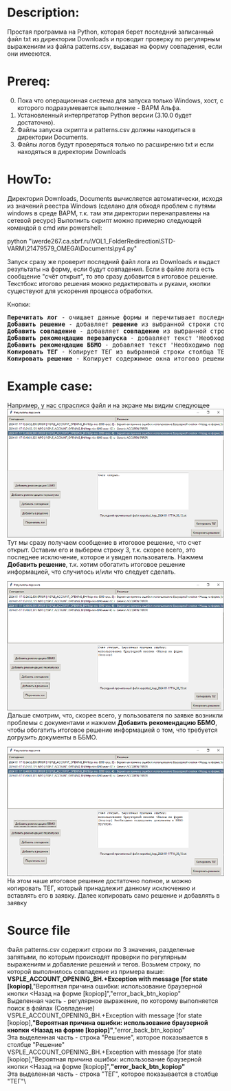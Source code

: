 # Description:
Простая программа на Python, которая берет последний записанный файл txt из директории Downloads и проводит проверку по регулярным выражениям из файла patterns.csv, выдавая на форму совпадения, если они имееются.

# Prereq:
0. Пока что операционная система для запуска только Windows, хост, с которого подразумевается выполнение - ВАРМ Альфа.
1. Установленный интерпретатор Python версии (3.10.0 будет достаточно).
2. Файлы запуска скрипта и patterns.csv должны находиться в директории Documents.
3. Файлы логов будут проверяться только по расширению txt и если находяться в директории Downloads

# HowTo:
Директория Downloads, Documents вычисляется автоматически, исходя из значений реестра Windows (сделано для обходя проблем с путями windows в среде ВАРМ, т.к. там эти директории перенаправлены на сетевой ресурс)
Выполнить скрипт можно примерно следующей командой в cmd или powershell:

python "\\werde267.ca.sbrf.ru\VOL1_FolderRedirection\STD-VARM\21479579_OMEGA\Documents\py4.py"

Запуск сразу же проверит последний файл лога из Downloads и выдаст результаты на форму, если будут совпадения. Если в файле лога есть сообщение "счёт открыт", то это сразу добавится в итоговое решение. Текстбокс итогово решения можно редактировать и руками, кнопки существуют для ускорения процесса обработки.

Кнопки:
<pre><b>Перечитать лог</b> - очищает данные формы и перечитывает последний файл лога.
<b>Добавить решение</b> - добавляет <b>решение</b> из выбранной строки столбца "Решение" в окно итогового решения
<b>Добавить совпадение</b> - добавляет <b>совпадение</b> из выбранной строки столбца "Совпадение" в окно итогового решения
<b>Добавить рекомендацию перезапуска</b> - добавляет текст 'Необходимо перелогиниться в приложение (в одной вкладке браузера), очистив куки и повторить операцию. ' в окно итогового решения
<b>Добавить рекомендацию ББМО</b> - добавляет текст 'Необходимо подгрузить документы в ББМО вручную. ' в окно итогового решения
<b>Копировать ТЕГ</b> - Копирует ТЕГ из выбранной строки столбца ТЕГ в буфер обмена для дальнейшей вставки в заявку HPSM
<b>Копировать решение</b> - Копирует содержимое окна итогово решения в буфер обмена для дальнейшей вставки в заявку HPSM
</pre>

# Example case:
Например, у нас спраслися файл и на экране мы видим следующее\
![plot](./example/parsyonok_ex1.png)\
Тут мы сразу получаем сообщение в итоговое решение, что счет открыт. Оставим его и выберем строку 3, т.к. скорее всего, это последнее исключение, которое и увидел пользователь. Нажмем <b>Добавить решение</b>, т.к. хотим обогатить итоговое решение информацией, что случилось и/или что следует сделать.

![plot](./example/parsyonok_ex2.png)\
Дальше смотрим, что, скорее всего, у пользователя по заявке возникли проблемы с документами и нажмем <b>Добавить рекомендацию ББМО</b>, чтобы обогатить итоговое решение информацией о том, что требуется догрузить документы в ББМО.

![plot](./example/parsyonok_ex3.png)\
На этом наше итоговое решение достаточно полное, и можно копировать ТЕГ, который принадлежит данному исключению и вставлять его в заявку. Далее копировать само решение и добавлять в заявку

# Source file
Файл patterns.csv содержит строки по 3 значения, разделеные запятыми, по которым происходят проверки по регулярным выражениям и добавление решений и тегов.
Возьмем строку, по которой выполнилось совпадение из примера выше:\
    <b>VSPLE_ACCOUNT_OPENING_BH.+Exception with message \[for state \[kopiop\]</b>,"Вероятная причина ошибки: использование браузерной кнопки <Назад на форме [kopiop]","error_back_btn_kopiop"\
Выделенная часть - регулярное выражение, по которому выполняется поиск в файлах (Совпадение)\
    VSPLE_ACCOUNT_OPENING_BH.+Exception with message \[for state \[kopiop\],<b>"Вероятная причина ошибки: использование браузерной кнопки <Назад на форме [kopiop]"</b>,"error_back_btn_kopiop"\
Эта выделенная часть - строка "Решение", которое показывается в столбце "Решение"\
    VSPLE_ACCOUNT_OPENING_BH.+Exception with message \[for state \[kopiop\],"Вероятная причина ошибки: использование браузерной кнопки <Назад на форме [kopiop]",<b>"error_back_btn_kopiop"</b>\
Эта выделенная часть - строка "ТЕГ", которое показывается в столбце "ТЕГ"\